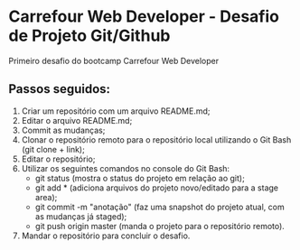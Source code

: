 # Carrefour Web Developer - Desafio de Projeto Git/Github
Primeiro desafio do bootcamp Carrefour Web Developer

## Passos seguidos:

1. Criar um repositório com um arquivo README.md;
2. Editar o arquivo README.md;
3. Commit as mudanças;
4. Clonar o repositório remoto para o repositório local utilizando o Git Bash (git clone + link);
5. Editar o repositório;
6. Utilizar os seguintes comandos no console do Git Bash:
   - git status (mostra o status do projeto em relação ao git);
   - git add * (adiciona arquivos do projeto novo/editado para a stage area);
   - git commit -m "anotação" (faz uma snapshot do projeto atual, com as mudanças já staged);
   - git push origin master (manda o projeto para o repositório remoto).
7. Mandar o repositório para concluir o desafio.
